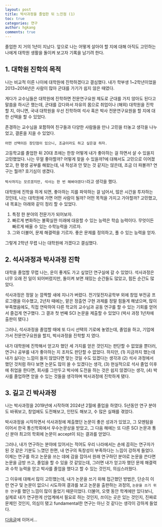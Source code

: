 ```yaml
---
layout: post
title: 박사과정을 졸업한 뒤 느낀점 (1)
toc: true
categories: 연구
author: hgkang
comments: true
---
```


졸업한 지 거의 1년이 지났다.
앞으로 나는 어떻게 살아야 할 지에 대해 아직도 고민하는 나에게
대학원 생활을 돌이켜 보고자 기록을 남기려 한다.

## 1. 대학원 진학의 목적

나는 비교적 이른 나이에 대학원에 진학하겠다고 결심했다.
내가 학부생 1~2학년이었을 2013~2014년은 사람이 많아 군대를 가기가 쉽지 않은 때였다.

게다가 교수님들은 대학원에 진학하면 전문연구요원 제도로 군대를 가지 않아도 된다고 말씀을 하시곤 했는데,
군대를 갔다와서 자유의 몸으로 취업이나 (해외) 대학원을 진학할 지,
아니면, 국내 대학원을 우선 진학하여 석사 혹은 박사 전문연구요원을 할 지에 대한 선택을 할 수 있었다.

존경하는 교수님을 포함하여 친구들과 다양한 사람들을 만나 고민을 터놓고 생각을 나누었고, 결론을 지을 수 있었다.

`어떤 선택이든 장단점이 있으니, 조금이라도 하고 싶은걸 하자.`

고등학교를 졸업한 뒤 20대 초에는 한창 어떻게 내가 좋아하는 걸 하면서 살 수 있을지 고민했었다.
나는 무얼 좋아할까? 어떻게 찾을 수 있을까?에 대해서도 고민으로 이어졌었고,
한 평생 공부를 해왔는데, 내 적성과 안 맞는 것 같지는 않은데, 조금 더 파볼까? 연구는 뭘까? 호기심이 생겼다.

`박사까지는 모르겠지만, 석사는 한 번 해봐야겠다!`라고 생각을 했다.

대학원에 진학을 하게 되면, 좋아하는 지를 파악하는 걸 넘어서, 많은 시간을 투자하는 것인데,
나는 대학원에 가면 어떤 사람이 될까? 어떤 목적을 가지고 가야할까? 고민했고, 내 목표는 아래와 같이 정리 할 수 있었다.

1. 특정 한 분야의 전문가가 되어보자.
2. 빠르게 변화하는 불확실한 미래에 대응할 수 있는 능력은 학습 능력이다. 무엇이든 빠르게 배울 수 있는 수학능력을 기르자.
3. 그와 더불어, 문제 해결력을 기르자. 좋은 문제를 정의하고, 풀 수 있는 능력을 얻자.

그렇게 2학년 무렵 나는 대학원에 가겠다고 결심했다.

## 2. 석사과정과 박사과정 진학

대학을 졸업할 무렵 나는, 운이 좋게도 가고 싶었던 연구실에 갈 수 있었다.
석사과정은 너무 오래 전 일이 되어버렸지만, 돌이켜 보면 재밌는 순간들도 많았고, 힘든 순간도 많았다.

석사과정은 정말 눈 깜짝할 새에 지나가 버렸다.
전기및전자공학부 외에 창업 부전공 프로그램을 이수했고,
2년차 때에는, 맡은 정출연 구현 과제를 정말 힘들게 해냈으며,
많이 부족했음에도, 직접 연락하여 다른 학교의 교수님과 공동 연구를 할 수 있는 기회를 얻어서 즐겁게 연구했다.
그 결과 첫 번째 SCI 논문을 제출할 수 있었다 (박사 과정 1년차에 출판이 됐다.)

그러나, 석사과정을 졸업할 때에 또 다시 선택의 기로에 놓였는데,
졸업을 하고, 기업에 가서 전문연구요원을 할지, 박사과정을 진학할 지 였다.

내가 대학원에 진학해서 얻고자 했던 세 가지를 얻은 것인지는 판단할 수 없었을 뿐더러, 연구나 공부를 내가 좋아하는 지 조차도 판단할 수 없었다.
하지만, (1) 지금까지 했는데 내가 싫다는 느낌이 들지 않았다면 맞는 것일 수도 있겠다는 생각과 (2) 석사 과정에서 했던 것처럼 하다 보면 논문도 많이 쓸 수 있겠다는 생각, (3) 현실적으로 석사 졸업 이후에 취업을 한다면, 회사를 그만두고 박사에 도전을 하는 것은 쉽지 않겠다는 생각, (4) 박사를 졸업하면 얻을 수 있는 것들을 생각하며 박사과정에 진학하게 됐다.

## 3. 길고 긴 박사과정

나는 박사과정을 2019년에 시작하여 2024년 2월에 졸업을 하였다.
5년동안 연구 분야도 바꿔보고, 창업에도 도전해보고, 인턴도 해보고, 수 많은 실패를 겪었다.

박사과정을 시작하면서 석사과정에 제출했던 논문이 좋은 성과가 있었고, 그 모멘텀을 이어서 한국 통신학회에서 우수논문상을 받았고, 그 다음 해에는 또 다른 SCI 논문과 통신 분야 최고의 학회에 논문이 accept이 되는 결과를 얻었다.

그러나, 내가 연구하는 분야에 있어서는 적어도 우리 나라에서는 손에 꼽히는 연구자가 된 것 같은 기분도 느꼈던 한편, 내 연구의 독창성이 부족하다는 느낌이 강하게 들었다.
이제는 연구를 하고 논문을 쓰는 데에 감을 잡아서 원래 연구하던 분야로 논문을 쓴다면 논문을 금방 쓰고, 졸업을 할 수 있을 것 같았는데, 그러면 내가 얻고자 했던 문제 해결력과 수학 능력을 얻고 박사를 졸업을 했다고 할 수 있는 것인지, 의심스러웠다.

그 이유에 대해서 많이 고민했는데, 내가 논문을 쓰기 위해 접근했던 방법은,
단순히 이런 연구 및 논문이 없으니 시도하여 결과를 보고 논문을 출판하는 과정의, `논문을 쓰기 위한 연구`를 했던 느낌이 많이 들었기 때문이었다.
더불어, 오랫 동안 학계에만 있다보니, 실제로 내가 연구한게 산업계에서 필요로 하는 것인지, 쓰이는 곳은 있는 것인지, 진짜로 문제인 것인지,  의심이 됐고 fundamental한 연구는 아닌 것 같다는 생각이 강하게 들었다.

[다음글][phd2]에 이어서...

[phd2]: https://honggkang.github.io/posts/after-phd2/
